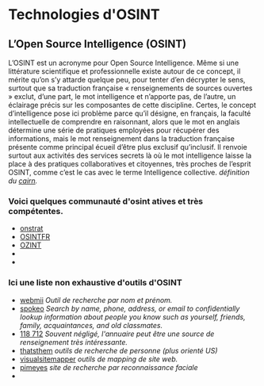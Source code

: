 # Technologies d'OSINT

## L’Open Source Intelligence (OSINT)

L’OSINT est un acronyme pour Open Source Intelligence. Même si une littérature scientifique et professionnelle existe autour de ce concept, il mérite qu’on s’y attarde quelque peu, pour tenter d’en décrypter le sens, surtout que sa traduction française « renseignements de sources ouvertes » exclut, d’une part, le mot intelligence et n’apporte pas, de l’autre, un éclairage précis sur les composantes de cette discipline. Certes, le concept d’intelligence pose ici problème parce qu’il désigne, en français, la faculté intellectuelle de comprendre en raisonnant, alors que le mot en anglais détermine une série de pratiques employées pour récupérer des informations, mais le mot renseignement dans la traduction française présente comme principal écueil d’être plus exclusif qu’inclusif. Il renvoie surtout aux activités des services secrets là où le mot intelligence laisse la place à des pratiques collaboratives et citoyennes, très proches de l’esprit OSINT, comme c’est le cas avec le terme Intelligence collective.
*définition du [cairn](https://www.cairn.info/revue-i2d-information-donnees-et-documents-2021-1-page-14.htm).*



### Voici quelques communauté d'osint atives et très compétentes. 

- [onstrat](https://onstrat.com/osint/)
- [OSINTFR](https://osintfr.com/en/home/)
- [OZINT](https://ozint.eu/)
- []()
- []()


### Ici une liste non exhaustive d'outils d'OSINT 

- [webmii](https://webmii.com/) *Outil de recherche par nom et prénom.*
- [spokeo](https://www.spokeo.com/) *Search by name, phone, address, or email to confidentially lookup information about people you know such as yourself, friends, family, acquaintances, and old classmates.*
- [118 712](https://www.118712.fr/) *Souvent négligé, l'annuaire peut être une source de renseignement très intéressante.*
- [thatsthem](https://thatsthem.com/) *outils de recherche de personne (plus orienté US)*
- [visualsitemapper](https://visualsitemapper.com/) *outils de mapping de site web.*
- [pimeyes](https://pimeyes.com/en) *site de recherche par reconnaissance faciale*
- 